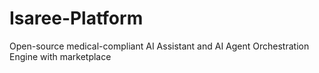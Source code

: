 # Isaree-Platform
Open-source medical-compliant AI Assistant and AI Agent Orchestration Engine with marketplace
